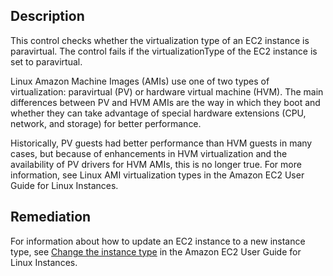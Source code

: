 ## Description

This control checks whether the virtualization type of an EC2 instance is paravirtual. The control fails if the virtualizationType of the EC2 instance is set to paravirtual.

Linux Amazon Machine Images (AMIs) use one of two types of virtualization: paravirtual (PV) or hardware virtual machine (HVM). The main differences between PV and HVM AMIs are the way in which they boot and whether they can take advantage of special hardware extensions (CPU, network, and storage) for better performance.

Historically, PV guests had better performance than HVM guests in many cases, but because of enhancements in HVM virtualization and the availability of PV drivers for HVM AMIs, this is no longer true. For more information, see Linux AMI virtualization types in the Amazon EC2 User Guide for Linux Instances.

## Remediation

For information about how to update an EC2 instance to a new instance type, see [Change the instance type](https://docs.aws.amazon.com/AWSEC2/latest/UserGuide/ec2-instance-resize.html) in the Amazon EC2 User Guide for Linux Instances.